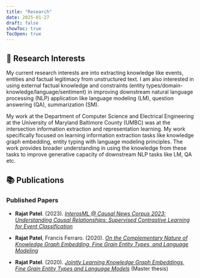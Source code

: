 ```yaml
---
title: "Research"
date: 2025-01-27
draft: false
showToc: true
TocOpen: true
---
```


## 🔬 Research Interests

My current research interests are into extracting knowledge like events, entities and factual legitimacy from unstructured text. I am also interested in using external factual knowledge and constraints (entity types/domain-knowledge/language/sentiment) in improving downstream natural language processing (NLP) application like language modeling (LM), question answering (QA), summarization (SM).

My work at the Department of Computer Science and Electrical Engineering at the University of Maryland Baltimore County (UMBC) was at the intersection information extraction and representation learning. My work specifically focused on learning information extraction tasks like knowledge graph embedding, entity typing with language modeling principles. The work provides broader understanding in using the knowledge from these tasks to improve generative capacity of downstream NLP tasks like LM, QA etc.

## 📚 Publications

### Published Papers

- **Rajat Patel**. (2023). [*InterosML @ Causal News Corpus 2023: Understanding Causal Relationships: Supervised Contrastive Learning for Event Classification*](https://aclanthology.org/2023.case-1.8.pdf)

- **Rajat Patel**, Francis Ferraro. (2020). [*On the Complementary Nature of Knowledge Graph Embedding, Fine Grain Entity Types, and Language Modeling*](https://www.aclweb.org/anthology/2020.deelio-1.11/)

- **Rajat Patel**. (2020). [*Jointly Learning Knowledge Graph Embeddings, Fine Grain Entity Types and Language Models*](http://search.proquest.com/openview/64825ad7bd3b067c01f47fb5c14b3c18/1?pq-origsite=gscholar&cbl=18750&diss=y) (Master thesis) 